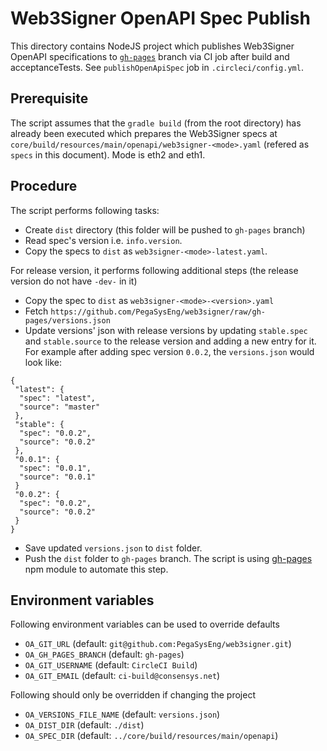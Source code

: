 # Web3Signer OpenAPI Spec Publish

This directory contains NodeJS project which publishes Web3Signer OpenAPI specifications to 
[`gh-pages`](https://github.com/PegaSysEng/web3signer/tree/gh-pages) branch via CI job after build and acceptanceTests. 
See `publishOpenApiSpec` job in `.circleci/config.yml`.

## Prerequisite 
The script assumes that the `gradle build` (from the root directory) has already been executed which prepares the 
Web3Signer specs at `core/build/resources/main/openapi/web3signer-<mode>.yaml` (refered as `specs` in this document).
Mode is eth2 and eth1. 

## Procedure
The script performs following tasks:

* Create `dist` directory (this folder will be pushed to `gh-pages` branch)
* Read spec's version i.e. `info.version`.
* Copy the specs to `dist` as `web3signer-<mode>-latest.yaml`.

For release version, it performs following additional steps (the release version do not have `-dev-` in it)

* Copy the spec to `dist` as `web3signer-<mode>-<version>.yaml`
* Fetch `https://github.com/PegaSysEng/web3signer/raw/gh-pages/versions.json`
* Update versions' json with release versions by updating `stable.spec` and `stable.source` to the release version and adding a new entry 
for it. For example after adding spec version `0.0.2`, the `versions.json` would look like:
~~~
{
 "latest": {
  "spec": "latest",
  "source": "master"
 },
 "stable": {
  "spec": "0.0.2",
  "source": "0.0.2"
 },
 "0.0.1": {
  "spec": "0.0.1",
  "source": "0.0.1"
 }
 "0.0.2": {
  "spec": "0.0.2",
  "source": "0.0.2"
 }
}
~~~ 
* Save updated `versions.json` to `dist` folder.
* Push the `dist` folder to `gh-pages` branch. The script is using [gh-pages](https://www.npmjs.com/package/gh-pages) 
npm module to automate this step.

## Environment variables
Following environment variables can be used to override defaults
* `OA_GIT_URL`            (default: `git@github.com:PegaSysEng/web3signer.git`)
* `OA_GH_PAGES_BRANCH`    (default: `gh-pages`)
* `OA_GIT_USERNAME`       (default: `CircleCI Build`)
* `OA_GIT_EMAIL`          (default: `ci-build@consensys.net`)

Following should only be overridden if changing the project
* `OA_VERSIONS_FILE_NAME` (default: `versions.json`)
* `OA_DIST_DIR`           (default: `./dist`)
* `OA_SPEC_DIR`          (default: `../core/build/resources/main/openapi`)
 